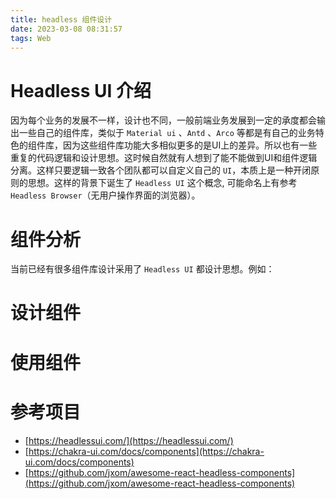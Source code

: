 ```yaml
---
title: headless 组件设计
date: 2023-03-08 08:31:57
tags: Web
---
```

# Headless UI 介绍

因为每个业务的发展不一样，设计也不同，一般前端业务发展到一定的承度都会输出一些自己的组件库，类似于 `Material ui` 、`Antd` 、`Arco` 等都是有自己的业务特色的组件库，因为这些组件库功能大多相似更多的是UI上的差异。所以也有一些重复的代码逻辑和设计思想。这时候自然就有人想到了能不能做到UI和组件逻辑分离。这样只要逻辑一致各个团队都可以自定义自己的 `UI`，本质上是一种开闭原则的思想。这样的背景下诞生了 `Headless UI` 这个概念, 可能命名上有参考 `Headless Browser`（无用户操作界面的浏览器）。

# 组件分析
当前已经有很多组件库设计采用了 `Headless UI` 都设计思想。例如： 

# 设计组件

# 使用组件


# 参考项目
- [https://headlessui.com/](https://headlessui.com/)
- [https://chakra-ui.com/docs/components](https://chakra-ui.com/docs/components)
- [https://github.com/jxom/awesome-react-headless-components](https://github.com/jxom/awesome-react-headless-components)
